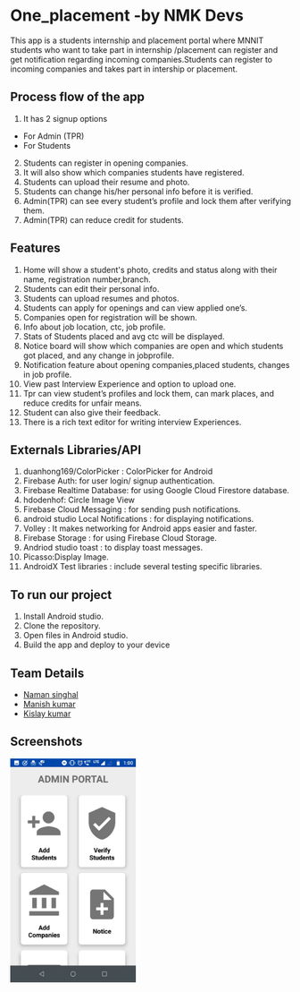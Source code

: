 
# One_placement -by NMK Devs

This app is a students internship and placement portal where MNNIT students who want to take part in
internship /placement can register and get notification regarding incoming companies.Students can
 register to incoming companies and takes part in intership or placement.



## Process flow of the app

1. It has 2 signup options
- For Admin (TPR) 
- For Students
2. Students can register in opening companies.
3. It will also show which companies students have registered.
4. Students can upload their resume and photo.
5. Students can change his/her personal info before it is verified.
6. Admin(TPR) can see every student’s profile and lock them after verifying them.
7. Admin(TPR) can reduce credit for students.




## Features
1. Home will show a student's photo, credits and status along with their name, registration number,branch.
2. Students can edit their personal info.
3. Students can upload resumes and photos.
4. Students can apply for openings and can view applied one’s.
5. Companies open for registration will be shown.
6. Info about job location, ctc, job profile.
7. Stats of Students placed and avg ctc will be displayed.
8. Notice board will show which companies are open and which students got placed, and any change in jobprofile.
9. Notification feature about opening companies,placed students, changes in job profile.
10. View past Interview Experience and option to upload one.
11. Tpr can view student’s profiles and lock them, can mark places, and reduce credits for unfair means.
12. Student can also give their feedback.
13. There is a rich text editor for writing interview Experiences.
## Externals Libraries/API
1. duanhong169/ColorPicker : ColorPicker for Android
2. Firebase Auth: for user login/ signup authentication.
3. Firebase Realtime Database: for using Google Cloud Firestore database.
4. hdodenhof: Circle Image View
5. Firebase Cloud Messaging : for sending push notifications.
6. android studio Local Notifications : for displaying notifications.
7. Volley : It makes networking for Android apps easier and faster.
8. Firebase Storage : for using Firebase Cloud Storage.
9. Andriod studio toast : to display toast messages.
10. Picasso:Display Image.
11. AndroidX Test libraries : include several testing specific libraries.

## To run our project
1. Install Android studio.
2. Clone the repository.
3. Open files in Android studio.
4. Build the app and deploy to your device

## Team Details

- [Naman singhal](https://github.com/naman-singhal-025)
- [Manish kumar](https://github.com/just-in-19)
- [Kislay kumar](https://github.com/Kislay-Kumar)


## Screenshots
<img src="screenshot image/IMG-20211211-WA0000.jpg"  height="400">

